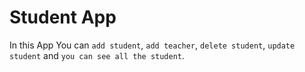 # Student App
In this App You can `add student`, `add teacher`, `delete student`, `update student` and `you can see all the student`.
